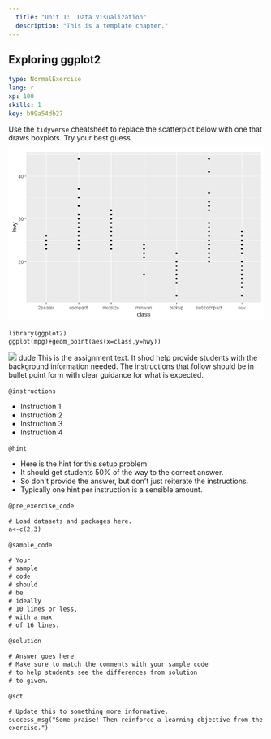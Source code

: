 ```yaml
---
  title: "Unit 1:  Data Visualization"
  description: "This is a template chapter."
---
```


## Exploring ggplot2

```yaml
type: NormalExercise 
lang: r
xp: 100 
skills: 1
key: b99a54db27   
```


Use the `tidyverse` cheatsheet to replace the scatterplot below with one that draws boxplots.   Try your best guess. 

![](mpg_scatter_class_hwy.png)
```{r}
library(ggplot2)
ggplot(mpg)+geom_point(aes(x=class,y=hwy))

```
![](assets/mps_scatter_class_hwy.png)
dude
This is the assignment text. It shod help provide students with the background information needed.
The instructions that follow should be in bullet point form with clear guidance for what is expected.


`@instructions`
- Instruction 1
- Instruction 2
- Instruction 3
- Instruction 4

`@hint`
- Here is the hint for this setup problem. 
- It should get students 50% of the way to the correct answer.
- So don't provide the answer, but don't just reiterate the instructions.
- Typically one hint per instruction is a sensible amount.

`@pre_exercise_code`

```{r}
# Load datasets and packages here.
a<-c(2,3)
```

`@sample_code`

```{r}
# Your
# sample
# code
# should
# be
# ideally
# 10 lines or less,
# with a max
# of 16 lines.
```

`@solution`

```{r}
# Answer goes here
# Make sure to match the comments with your sample code
# to help students see the differences from solution
# to given.
```

`@sct`

```{r}
# Update this to something more informative.
success_msg("Some praise! Then reinforce a learning objective from the exercise.")
```
